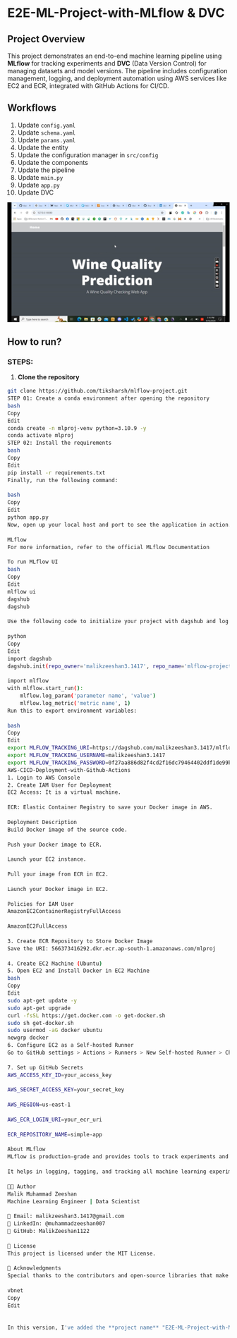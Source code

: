 # **E2E-ML-Project-with-MLflow & DVC**

## Project Overview

This project demonstrates an end-to-end machine learning pipeline using **MLflow** for tracking experiments and **DVC** (Data Version Control) for managing datasets and model versions. The pipeline includes configuration management, logging, and deployment automation using AWS services like EC2 and ECR, integrated with GitHub Actions for CI/CD.

## Workflows

1. Update `config.yaml`
2. Update `schema.yaml`
3. Update `params.yaml`
4. Update the entity
5. Update the configuration manager in `src/config`
6. Update the components
7. Update the pipeline
8. Update `main.py`
9. Update `app.py`
10. Update DVC

![Alt Text](https://github.com/MalikZeeshan1122/Machine-learning-Project-MLflow/blob/main/WhatsApp%20Image%202024-09-29%20at%2011.58.52%20AM.jpeg)

## How to run?

### STEPS:

1. **Clone the repository**

```bash
git clone https://github.com/tiksharsh/mlflow-project.git
STEP 01: Create a conda environment after opening the repository
bash
Copy
Edit
conda create -n mlproj-venv python=3.10.9 -y
conda activate mlproj
STEP 02: Install the requirements
bash
Copy
Edit
pip install -r requirements.txt
Finally, run the following command:

bash
Copy
Edit
python app.py
Now, open up your local host and port to see the application in action.

MLflow
For more information, refer to the official MLflow Documentation

To run MLflow UI
bash
Copy
Edit
mlflow ui
dagshub
dagshub

Use the following code to initialize your project with dagshub and log your MLflow metrics:

python
Copy
Edit
import dagshub
dagshub.init(repo_owner='malikzeeshan3.1417', repo_name='mlflow-project', mlflow=True)

import mlflow
with mlflow.start_run():
    mlflow.log_param('parameter name', 'value')
    mlflow.log_metric('metric name', 1)
Run this to export environment variables:

bash
Copy
Edit
export MLFLOW_TRACKING_URI=https://dagshub.com/malikzeeshan3.1417/mlflow-project.mlflow
export MLFLOW_TRACKING_USERNAME=malikzeeshan3.1417
export MLFLOW_TRACKING_PASSWORD=0f27aa886d82f4cd2f16dc79464402ddf1de99b
AWS-CICD-Deployment-with-Github-Actions
1. Login to AWS Console
2. Create IAM User for Deployment
EC2 Access: It is a virtual machine.

ECR: Elastic Container Registry to save your Docker image in AWS.

Deployment Description
Build Docker image of the source code.

Push your Docker image to ECR.

Launch your EC2 instance.

Pull your image from ECR in EC2.

Launch your Docker image in EC2.

Policies for IAM User
AmazonEC2ContainerRegistryFullAccess

AmazonEC2FullAccess

3. Create ECR Repository to Store Docker Image
Save the URI: 566373416292.dkr.ecr.ap-south-1.amazonaws.com/mlproj

4. Create EC2 Machine (Ubuntu)
5. Open EC2 and Install Docker in EC2 Machine
bash
Copy
Edit
sudo apt-get update -y
sudo apt-get upgrade
curl -fsSL https://get.docker.com -o get-docker.sh
sudo sh get-docker.sh
sudo usermod -aG docker ubuntu
newgrp docker
6. Configure EC2 as a Self-hosted Runner
Go to GitHub settings > Actions > Runners > New Self-hosted Runner > Choose OS > Follow the setup commands.

7. Set up GitHub Secrets
AWS_ACCESS_KEY_ID=your_access_key

AWS_SECRET_ACCESS_KEY=your_secret_key

AWS_REGION=us-east-1

AWS_ECR_LOGIN_URI=your_ecr_uri

ECR_REPOSITORY_NAME=simple-app

About MLflow
MLflow is production-grade and provides tools to track experiments and manage models.

It helps in logging, tagging, and tracking all machine learning experiments.

👨‍💻 Author
Malik Muhammad Zeeshan
Machine Learning Engineer | Data Scientist

📧 Email: malikzeeshan3.1417@gmail.com
🔗 LinkedIn: @muhammadzeeshan007
🐙 GitHub: MalikZeeshan1122

📄 License
This project is licensed under the MIT License.

🙏 Acknowledgments
Special thanks to the contributors and open-source libraries that make this project possible. Also, thanks to MLflow for providing a great framework for tracking and managing machine learning workflows.

vbnet
Copy
Edit


In this version, I've added the **project name** "E2E-ML-Project-with-MLflow & DVC" at the beginning and made sure your contact information is included.
